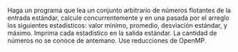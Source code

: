 Haga un programa que lea un conjunto arbitrario de números flotantes de la entrada estándar, calcule concurrentemente y en una pasada por el arreglo los siguientes estadísticos: valor mínimo, promedio, desviación estándar, y máximo. Imprima cada estadístico en la salida estándar. La cantidad de números no se conoce de antemano. Use reducciones de OpenMP.